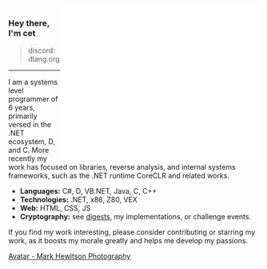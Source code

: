 <img align="right" src="/github-metrics.svg" alt="Metrics" width="400">

### Hey there, I'm cet

> discord: dlang.org

---

I am a systems level programmer of 6 years, primarily versed in the .NET ecosystem, D, and C. More recently my work has focused on libraries, reverse analysis, and internal systems frameworks, such as the .NET runtime CoreCLR and related works.

- **Languages:** C#, D, VB.NET, Java, C, C++
- **Technologies:** .NET, x86, Z80, VEX
- **Web:** HTML, CSS, JS
- **Cryptography:** see [digests](https://github.com/cetio/tern/tree/main/source/tern/digest), my implementations, or challenge events.

If you find my work interesting, please consider contributing or starring my work, as it boosts my morale greatly and helps me develop my passions.

[Avatar - Mark Hewitson Photography](https://markhewitson.photography/cat-portraits/)
